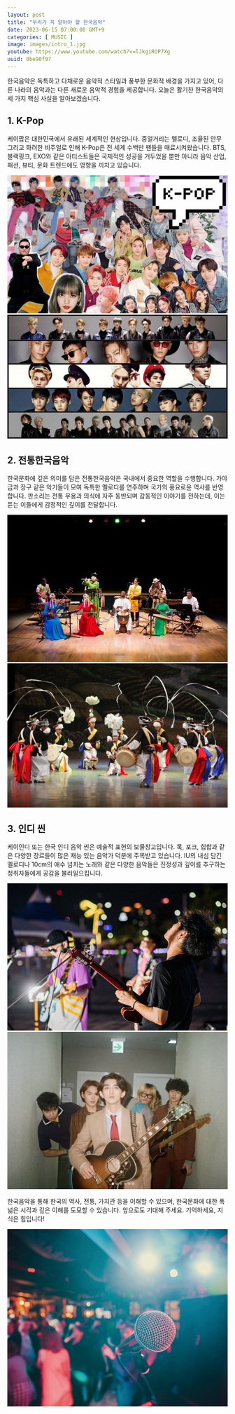 ```yaml
---
layout: post
title: "우리가 꼭 알아야 할 한국음악"
date: 2023-06-15 07:00:00 GMT+9
categories: [ MUSIC ]
image: images/intro_1.jpg
youtube: https://www.youtube.com/watch?v=lJkgiROP7Xg
uuid: 0be90f97
---
```


한국음악은 독특하고 다채로운 음악적 스타일과 풍부한 문화적 배경을 가지고 있어, 다른 나라의 음악과는 다른 새로운 음악적 경험을 제공합니다. 오늘은 활기찬 한국음악의 세 가지 핵심 사실을 알아보겠습니다.

## 1. K-Pop

케이팝은 대한민국에서 유래된 세계적인 현상입니다. 중얼거리는 멜로디, 조율된 안무 그리고 화려한 비주얼로 인해 K-Pop은 전 세계 수백만 팬들을 매료시켜왔습니다. BTS, 블랙핑크, EXO와 같은 아티스트들은 국제적인 성공을 거두었을 뿐만 아니라 음악 산업, 패션, 뷰티, 문화 트렌드에도 영향을 끼치고 있습니다.

![1_1.jpg](images/1_1.jpg)
![1_2.jpg](images/1_2.jpg)

## 2. 전통한국음악

한국문화에 깊은 의미를 담은 전통한국음악은 국내에서 중요한 역할을 수행합니다. 가야금과 장구 같은 악기들이 모여 독특한 멜로디를 연주하며 국가의 풍요로운 역사를 반영합니다. 판소리는 전통 무용과 의식에 자주 동반되며 감동적인 이야기를 전하는데, 이는 듣는 이들에게 감정적인 깊이를 전달합니다.

![2_1.jpg](images/2_1.jpg)
![2_2.jpg](images/2_2.jpg)

## 3. 인디 씬

케이인디 또는 한국 인디 음악 씬은 예술적 표현의 보물창고입니다. 록, 포크, 힙합과 같은 다양한 장르들이 많은 재능 있는 음악가 덕분에 주목받고 있습니다. IU의 내심 담긴 멜로디나 10cm의 애수 넘치는 노래와 같은 다양한 음악들은 진정성과 깊이를 추구하는 청취자들에게 공감을 불러일으킵니다.

![3_1.jpg](images/3_1.jpg)
![3_2.jpg](images/3_2.jpg)

한국음악을 통해 한국의 역사, 전통, 가치관 등을 이해할 수 있으며, 한국문화에 대한 폭넓은 시각과 깊은 이해를 도모할 수 있습니다. 앞으로도 기대해 주세요. 기억하세요, 지식은 힘입니다!

![3_2.jpg](images/con_1.jpg)